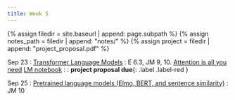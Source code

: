 ```yaml
---
title: Week 5
---
```



{% assign filedir = site.baseurl | append: page.subpath %} 
{% assign notes_path = filedir | append: "notes/" %} 
{% assign project = filedir | append: "project_proposal.pdf" %}

<!--  
Instructions:

INDENTATION COUNTS

Each day should be formatted exactly as follows

Date
: Lessons Covered
  : Reading List
    : In Class Presentations
: **Assignment/Announcement**{: .label}


To add a hyperlink for readings, do it as follows
  : [Example Paper](http://linktopaper.edu)

To make the hyperlink open in a new tab by default
  : [Example Paper](http://linktopaper.edu){:target=_"blank"}

The announcement can be made red for due dates as follows
: **Assignment Due**{: .label .label-red }
9/23 transformers; proj selection due
9/25 elmo+bert+sent sim -- https://aclanthology.org/N18-1202/ (elmo paper), https://aclanthology.org/N19-1423/ (bert paper)
-->


Sep 23
: [Transformer Language Models]({{site.baseurl}}assets/files/transformer.pdf)
  : E 6.3, JM 9, 10. [Attention is all you need](https://arxiv.org/abs/1706.03762) [LM notebook]({{site.baseurl}}assets/files/LMs.ipynb)
    : <!-- Preni -- [The Importance of Modeling Social Factors of Language: Theory and Practice](https://aclanthology.org/2021.naacl-main.49/) -->
: **project proposal due**{: .label .label-red }

Sep 25
: [Pretrained language models (Elmo, BERT, and sentence similarity)]({{site.baseurl}}assets/files/pretrained.pdf)
  : JM 10 
